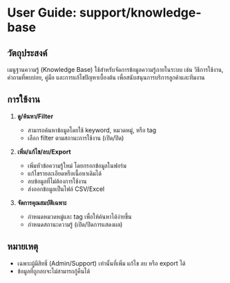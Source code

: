 # User Guide: support/knowledge-base

## วัตถุประสงค์
เมนูฐานความรู้ (Knowledge Base) ใช้สำหรับจัดการข้อมูลความรู้ภายในระบบ เช่น วิธีการใช้งาน, คำถามที่พบบ่อย, คู่มือ และการแก้ไขปัญหาเบื้องต้น เพื่อสนับสนุนการบริการลูกค้าและทีมงาน

## การใช้งาน

1. **ดู/ค้นหา/Filter**
   - สามารถค้นหาข้อมูลโดยใช้ keyword, หมวดหมู่, หรือ tag
   - เลือก filter ตามสถานะการใช้งาน (เปิด/ปิด)

2. **เพิ่ม/แก้ไข/ลบ/Export**
   - เพิ่มหัวข้อความรู้ใหม่ โดยกรอกข้อมูลในฟอร์ม
   - แก้ไขรายละเอียดหรือเนื้อหาเดิมได้
   - ลบข้อมูลที่ไม่ต้องการใช้งาน
   - ส่งออกข้อมูลเป็นไฟล์ CSV/Excel

3. **จัดการคุณสมบัติเฉพาะ**
   - กำหนดหมวดหมู่และ tag เพื่อให้ค้นหาได้ง่ายขึ้น
   - กำหนดสถานะความรู้ (เปิด/ปิดการแสดงผล)

## หมายเหตุ
- เฉพาะผู้มีสิทธิ์ (Admin/Support) เท่านั้นที่เพิ่ม แก้ไข ลบ หรือ export ได้
- ข้อมูลที่ถูกลบจะไม่สามารถกู้คืนได้
